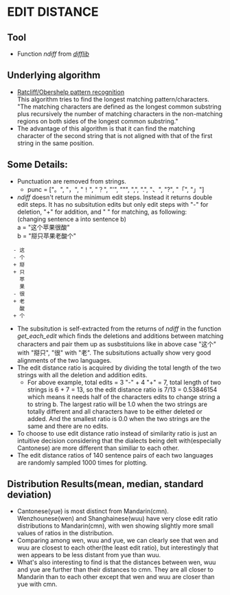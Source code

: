 # EDIT DISTANCE
## Tool
- Function *ndiff* from [*difflib*](https://docs.python.org/3/library/difflib.html#)
## Underlying algorithm 
- [Ratcliff/Obershelp pattern recognition](https://en.wikipedia.org/wiki/Gestalt_pattern_matching)<br>
This algorithm tries to find the longest matching pattern/characters.<br>
"The matching characters are defined as the longest common substring plus recursively the number of matching characters in the non-matching regions on both sides of the longest common substring."
- The advantage of this algorithm is that it can find the matching character of the second string that is not aligned with that of the first string in the same position.

## Some Details:
- Punctuation are removed from strings.
  - punc = ["。", "，", "！", "？", "'", "\"", ",", ".", "、", "?", "「", "」"]
- *ndiff* doesn't return the minimum edit steps. Instead it returns double edit steps.
It has no subsitution edits but only edit steps with "-" for deletion, "+" for addition, and " " for matching, as following: <br>
(changing sentence a into sentence b) <br>
a = "这个苹果很酸" <br>
b = "搿只苹果老酸个"

```  
  - 这
  - 个
  + 搿
  + 只
    苹
    果
  - 很
  + 老
    酸
  + 个
```
- The subsitution is self-extracted from the returns of *ndiff* in the function *get_each_edit* which finds the deletions and additions between matching characters and pair them up as susbstituions like in above case "这个" with "搿只", "很" with "老". The subsitutions actually show very good alignments of the two languages.
- The edit distance ratio is acquired by dividing the total length of the two strings with all the deletion and addition edits. <br>
  - For above example, total edits = 3 "-" + 4 "+" = 7, total length of two strings is 6 + 7 = 13, so the edit distance ratio is 7/13 = 0.53846154 which means it needs half of the characters edits to change string a to string b. The largest ratio will be 1.0 when the two strings are totally different and all characters have to be either deleted or added. And the smallest ratio is 0.0 when the two strings are the same and there are no edits.
- To choose to use edit distance ratio instead of similarity ratio is just an intuitive decision considering that the dialects being delt with(especially Cantonese) are more different than similiar to each other.
- The edit distance ratios of 140 sentence pairs of each two languages are randomly sampled 1000 times for plotting.

## Distribution Results(mean, median, standard deviation)
- Cantonese(yue) is most distinct from Mandarin(cmn). Wenzhounese(wen) and Shanghainese(wuu) have very close edit ratio distributions to Mandarin(cmn), with wen showing slightly more small values of ratios in the distribution.
- Comparing among wen, wuu and yue, we can clearly see that wen and wuu are closest to each other(the least edit ratio), but interestingly that wen appears to be less distant from yue than wuu.
- What's also interesting to find is that the distances between wen, wuu and yue are further than their distances to cmn. They are all closer to Mandarin than to each other except that wen and wuu are closer than yue with cmn.
